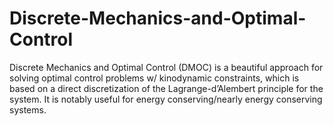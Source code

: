# Discrete-Mechanics-and-Optimal-Control
Discrete Mechanics and Optimal Control (DMOC) is a beautiful approach for solving optimal control problems w/ kinodynamic constraints, which is based on a direct discretization of the Lagrange-d’Alembert principle for the system. It is notably useful for energy conserving/nearly energy conserving systems.
